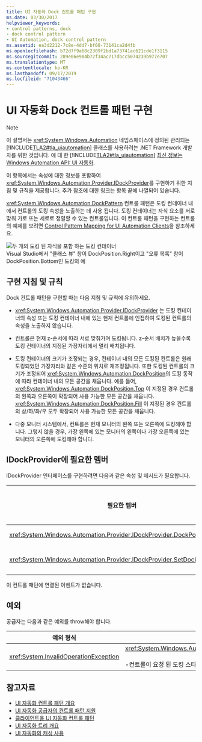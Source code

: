 ```yaml
---
title: UI 자동화 Dock 컨트롤 패턴 구현
ms.date: 03/30/2017
helpviewer_keywords:
- control patterns, dock
- dock control pattern
- UI Automation, dock control pattern
ms.assetid: ea3d2212-7c8e-4dd7-bf08-73141ca2d4fb
ms.openlocfilehash: b72d7f9a68c2309f2bd1a73741ac621cde1f3115
ms.sourcegitcommit: 289e06e904b72f34ac717dbcc5074239b977e707
ms.translationtype: MT
ms.contentlocale: ko-KR
ms.lasthandoff: 09/17/2019
ms.locfileid: "71043466"
---
```

# <a name="implementing-the-ui-automation-dock-control-pattern"></a>UI 자동화 Dock 컨트롤 패턴 구현
> [!NOTE]
> 이 설명서는 <xref:System.Windows.Automation> 네임스페이스에 정의된 관리되는 [!INCLUDE[TLA2#tla_uiautomation](../../../includes/tla2sharptla-uiautomation-md.md)] 클래스를 사용하려는 .NET Framework 개발자를 위한 것입니다. 에 대 한 [!INCLUDE[TLA2#tla_uiautomation](../../../includes/tla2sharptla-uiautomation-md.md)] [최신 정보는 Windows Automation API: UI 자동화](https://go.microsoft.com/fwlink/?LinkID=156746).  
  
 이 항목에서는 속성에 대한 정보를 포함하여 <xref:System.Windows.Automation.Provider.IDockProvider>를 구현하기 위한 지침 및 규칙을 제공합니다. 추가 참조에 대한 링크는 항목 끝에 나열되어 있습니다.  
  
 <xref:System.Windows.Automation.DockPattern> 컨트롤 패턴은 도킹 컨테이너 내에서 컨트롤의 도킹 속성을 노출하는 데 사용 됩니다. 도킹 컨테이너는 자식 요소를 서로 맞춰 가로 또는 세로로 정렬할 수 있는 컨트롤입니다. 이 컨트롤 패턴을 구현하는 컨트롤의 예제를 보려면 [Control Pattern Mapping for UI Automation Clients](control-pattern-mapping-for-ui-automation-clients.md)을 참조하세요.  
  
 ![두 개의 도킹 된 자식을 포함 하는 도킹 컨테이너](./media/uia-dockpattern-dockingexample.PNG "UIA_DockPattern_DockingExample")  
Visual Studio에서 "클래스 뷰" 창이 DockPosition.Right이고 "오류 목록" 창이 DockPosition.Bottom인 도킹의 예  
  
<a name="Implementation_Guidelines_and_Conventions"></a>   
## <a name="implementation-guidelines-and-conventions"></a>구현 지침 및 규칙  
 Dock 컨트롤 패턴을 구현할 때는 다음 지침 및 규칙에 유의하세요.  
  
- <xref:System.Windows.Automation.Provider.IDockProvider> 는 도킹 컨테이너의 속성 또는 도킹 컨테이너 내에 있는 현재 컨트롤에 인접하여 도킹된 컨트롤의 속성을 노출하지 않습니다.  
  
- 컨트롤은 현재 z-순서에 따라 서로 맞춰가며 도킹됩니다. z-순서 배치가 높을수록 도킹 컨테이너의 지정된 가장자리에서 멀리 배치됩니다.  
  
- 도킹 컨테이너의 크기가 조정되는 경우, 컨테이너 내의 모든 도킹된 컨트롤은 원래 도킹되었던 가장자리와 같은 수준의 위치로 재조정됩니다. 또한 도킹된 컨트롤의 크기가 조정되어 <xref:System.Windows.Automation.DockPosition>의 도킹 동작에 따라 컨테이너 내의 모든 공간을 채웁니다. 예를 들어, <xref:System.Windows.Automation.DockPosition.Top> 이 지정된 경우 컨트롤의 왼쪽과 오른쪽이 확장되어 사용 가능한 모든 공간을 채웁니다. <xref:System.Windows.Automation.DockPosition.Fill> 이 지정된 경우 컨트롤의 상/하/좌/우 모두 확장되어 사용 가능한 모든 공간을 채웁니다.  
  
- 다중 모니터 시스템에서, 컨트롤은 현재 모니터의 왼쪽 또는 오른쪽에 도킹해야 합니다. 그렇지 않을 경우, 가장 왼쪽에 있는 모니터의 왼쪽이나 가장 오른쪽에 있는 모니터의 오른쪽에 도킹해야 합니다.  
  
<a name="Required_Members_for_IDockProvider"></a>   
## <a name="required-members-for-idockprovider"></a>IDockProvider에 필요한 멤버  
 IDockProvider 인터페이스를 구현하려면 다음과 같은 속성 및 메서드가 필요합니다.  
  
|필요한 멤버|멤버 형식|노트|  
|----------------------|-----------------|-----------|  
|<xref:System.Windows.Automation.Provider.IDockProvider.DockPosition%2A>|속성|없음|  
|<xref:System.Windows.Automation.Provider.IDockProvider.SetDockPosition%2A>|메서드|없음|  
  
 이 컨트롤 패턴에 연결된 이벤트가 없습니다.  
  
<a name="Exceptions"></a>   
## <a name="exceptions"></a>예외  
 공급자는 다음과 같은 예외를 throw해야 합니다.  
  
|예외 형식|조건|  
|--------------------|---------------|  
|<xref:System.InvalidOperationException>|<xref:System.Windows.Automation.Provider.IDockProvider.SetDockPosition%2A><br /><br /> -컨트롤이 요청 된 도킹 스타일을 실행할 수 없는 경우|  
  
## <a name="see-also"></a>참고자료

- [UI 자동화 컨트롤 패턴 개요](ui-automation-control-patterns-overview.md)
- [UI 자동화 공급자의 컨트롤 패턴 지원](support-control-patterns-in-a-ui-automation-provider.md)
- [클라이언트용 UI 자동화 컨트롤 패턴](ui-automation-control-patterns-for-clients.md)
- [UI 자동화 트리 개요](ui-automation-tree-overview.md)
- [UI 자동화의 캐싱 사용](use-caching-in-ui-automation.md)

